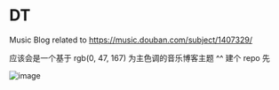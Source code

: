 # DT
Music Blog related to https://music.douban.com/subject/1407329/

应该会是一个基于 rgb(0, 47, 167) 为主色调的音乐博客主题 ^^ 建个 repo 先


![image](https://user-images.githubusercontent.com/52899668/221500871-0de81d71-e8da-4a9e-a5da-1f43253cf2e9.png)
